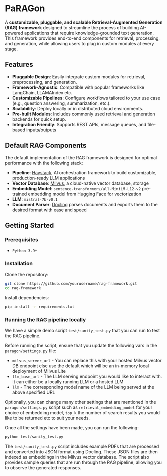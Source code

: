 # PaRAGon

A **customizable, pluggable, and scalable Retrieval-Augmented Generation (RAG) framework** designed to streamline the process of building AI-powered applications that require knowledge-grounded text generation. This framework provides end-to-end components for retrieval, processing, and generation, while allowing users to plug in custom modules at every stage.

## Features

* **Pluggable Design**: Easily integrate custom modules for retrieval, preprocessing, and generation.
* **Framework-Agnostic**: Compatible with popular frameworks like LangChain, LLAMAIndex etc.
* **Customizable Pipelines**: Configure workflows tailored to your use case (e.g., question answering, summarization, etc.).
* **Scalability**: Deploy locally or in distributed cloud environments.
* **Pre-built Modules**: Includes commonly used retrieval and generation backends for quick setup.
* **Integration Friendly**: Supports REST APIs, message queues, and file-based inputs/outputs

## Default RAG Components

The default implementation of the RAG framework is designed for optimal performance with the following stack:

* **Pipeline**: [Haystack](https://github.com/deepset-ai/haystack), AI orchestration framework to build customizable, production-ready LLM applications
* **Vector Database**: [Milvus](https://github.com/milvus-io/milvus), a cloud-native vector database, storage
* **Embedding Model**: `sentence-transformers/all-MiniLM-L12-v2` pre-trained embedding model from Hugging Face for vectorization
* **LLM**: `mistral-7b-v0.1`
* **Document Parser**: [Docling](https://github.com/DS4SD/docling) parses documents and exports them to the desired format with ease and speed

## Getting Started

### Prerequisites

- `Python 3.9+`

### Installation

Clone the repository:

```bash
git clone https://github.com/yourusername/rag-framework.git
cd rag-framework
```

Install dependencies:

```bash
pip install -r requirements.txt
```

### Running the RAG pipeline locally

We have a simple demo script `test/sanity_test.py` that you can run to test the RAG pipeline.

Before running the script, ensure that you update the following vars in the `paragon/settings.py` file:

- `milvus_server_url` - You can replace this with your hosted Milvus vector DB endpoint else use the default which will be an in-memory local deployment of Milvus Lite
- `llm_base_url` - The LLM serving endpoint you would like to interact with. It can either be a locally running LLM or a hosted LLM
-  `llm` - The corresponding model name of the LLM being served at the above specified URL

Optionally, you can change many other settings that are mentioned in the `paragon/settings.py` script such as `retrieval_embedding_model` for your choice of embedding model, `top_k` the number of search results you would like to be returned etc to suit your needs.

Once all the settings have been made, you can run the following:

```python
python test/sanity_test.py
```

The `test/sanity_test.py` script includes example PDFs that are processed and converted into JSON format using Docling. These JSON files are then indexed as embeddings in the Milvus vector database. The script also provides sample queries that are run through the RAG pipeline, allowing you to observe the generated responses.
